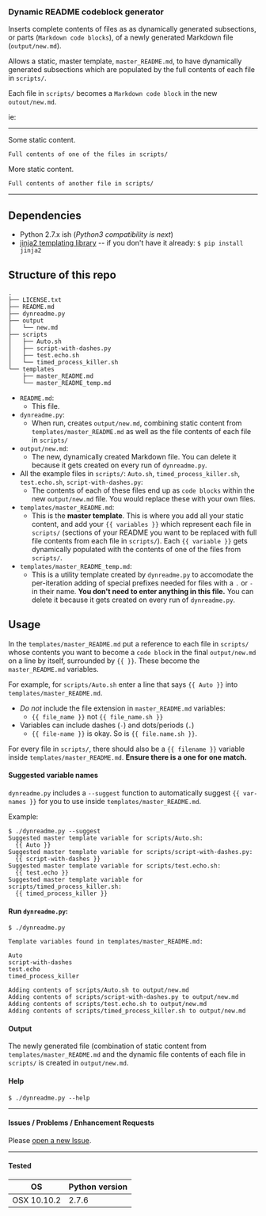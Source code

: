 ### Dynamic README codeblock generator

Inserts complete contents of files as as dynamically generated subsections, or parts (`Markdown code blocks`), of a newly generated Markdown file (`output/new.md`).

Allows a static, master template, `master_README.md`, to have dynamically generated subsections which are populated by the full contents of each file in `scripts/`.

Each file in `scripts/` becomes a `Markdown code block` in the new `outout/new.md`.

ie:
___

Some static content.


```
Full contents of one of the files in scripts/
```

More static content.

```
Full contents of another file in scripts/
```

___

## Dependencies

* Python 2.7.x ish (*Python3 compatibility is next*)
* [jinja2 templating library](http://jinja.pocoo.org/docs/dev/) -- if you don't have it already: `$ pip install jinja2`

## Structure of this repo


```
.
├── LICENSE.txt
├── README.md
├── dynreadme.py
├── output
│   └── new.md
├── scripts
│   ├── Auto.sh
│   ├── script-with-dashes.py
│   ├── test.echo.sh
│   └── timed_process_killer.sh
└── templates
    ├── master_README.md
    └── master_README_temp.md
```

* `README.md`: 
  * This file.
* `dynreadme.py`: 
  * When run, creates `output/new.md`, combining static content from `templates/master_README.md` as well as the file contents of each file in `scripts/`
* `output/new.md`: 
  * The new, dynamically created Markdown file. You can delete it because it gets created on every run of `dynreadme.py`.
* All the example files in `scripts/`: `Auto.sh`, `timed_process_killer.sh`, `test.echo.sh`, `script-with-dashes.py`: 
  * The contents of each of these files end up as `code blocks` within the new `output/new.md` file. You would replace these with your own files. 
* `templates/master_README.md`: 
  * This is the **master template**. This is where you add all your static content, and add your `{{ variables }}` which represent each file in `scripts/` (sections of your README you want to be replaced with full file contents from each file in `scripts/`). Each `{{ variable }}` gets dynamically populated with the contents of one of the files from `scripts/`. 
* `templates/master_README_temp.md`: 
  * This is a utility template created by `dynreadme.py` to accomodate the per-iteration adding of special prefixes needed for files with a `.` or `-` in their name. **You don't need to enter anything in this file.** You can delete it because it gets created on every run of `dynreadme.py`.


## Usage

In the `templates/master_README.md` put a reference to each file in `scripts/` whose contents you want to become a `code block` in the final `output/new.md` on a line by itself, surrounded by `{{ }}`. These become the `master_README.md` variables.

For example, for `scripts/Auto.sh` enter a line that says `{{ Auto }}` into `templates/master_README.md`. 

  * *Do not* include the file extension in `master_README.md` variables:
    * `{{ file_name }}` not `{{ file_name.sh }}`
  * Variables can include dashes (`-`) and dots/periods (`.`)
    * `{{ file-name }}` is okay. So is `{{ file.name.sh }}`.
  
For every file in `scripts/`, there should also be a `{{ filename }}` variable inside `templates/master_README.md`. **Ensure there is a one for one match.** 

#### Suggested variable names

`dynreadme.py` includes a `--suggest` function to automatically suggest `{{ var-names }}` for you to use inside `templates/master_README.md`.

Example:

```
$ ./dynreadme.py --suggest
Suggested master template variable for scripts/Auto.sh:
  {{ Auto }}
Suggested master template variable for scripts/script-with-dashes.py:
  {{ script-with-dashes }}
Suggested master template variable for scripts/test.echo.sh:
  {{ test.echo }}
Suggested master template variable for scripts/timed_process_killer.sh:
  {{ timed_process_killer }}
```


#### Run `dynreadme.py`:

```
$ ./dynreadme.py

Template variables found in templates/master_README.md:

Auto
script-with-dashes
test.echo
timed_process_killer

Adding contents of scripts/Auto.sh to output/new.md
Adding contents of scripts/script-with-dashes.py to output/new.md
Adding contents of scripts/test.echo.sh to output/new.md
Adding contents of scripts/timed_process_killer.sh to output/new.md
```

#### Output

The newly generated file (combination of static content from `templates/master_README.md` and the dynamic file contents of each file in `scripts/` is created in `output/new.md`.

#### Help

```
$ ./dynreadme.py --help
```
___

#### Issues / Problems / Enhancement Requests

Please [open a new Issue](https://github.com/ericdorsey/DynamicREADMEcodeblocks/issues/new).
___

#### Tested

OS | Python version  
--- | ---  
OSX 10.10.2 | 2.7.6  
